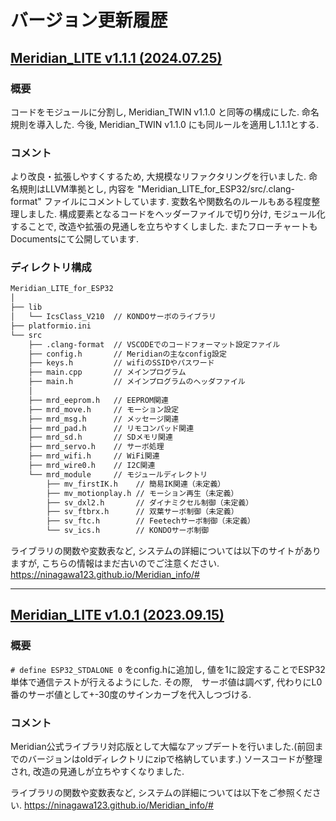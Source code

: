 バージョン更新履歴
===

## [Meridian_LITE v1.1.1 (2024.07.25)](https://github.com/Ninagawa123/Meridian_LITE/tree/main)

### 概要

コードをモジュールに分割し, Meridian_TWIN v1.1.0 と同等の構成にした.
命名規則を導入した. 今後, Meridian_TWIN v1.1.0 にも同ルールを適用し1.1.1とする.

### コメント

より改良・拡張しやすくするため, 大規模なリファクタリングを行いました.
命名規則はLLVM準拠とし, 内容を "Meridian_LITE_for_ESP32/src/.clang-format" ファイルにコメントしています.
変数名や関数名のルールもある程度整理しました.
構成要素となるコードをヘッダーファイルで切り分け, モジュール化することで, 改造や拡張の見通しを立ちやすくしました.
またフローチャートもDocumentsにて公開しています.

### ディレクトリ構成

```txt
Meridian_LITE_for_ESP32
│
├── lib
│   └── IcsClass_V210  // KONDOサーボのライブラリ
├── platformio.ini
└── src
    ├── .clang-format  // VSCODEでのコードフォーマット設定ファイル
    ├── config.h       // Meridianの主なconfig設定
    ├── keys.h         // wifiのSSIDやパスワード
    ├── main.cpp       // メインプログラム
    ├── main.h         // メインプログラムのヘッダファイル
    │
    ├── mrd_eeprom.h   // EEPROM関連
    ├── mrd_move.h     // モーション設定
    ├── mrd_msg.h      // メッセージ関連
    ├── mrd_pad.h      // リモコンパッド関連
    ├── mrd_sd.h       // SDメモリ関連
    ├── mrd_servo.h    // サーボ処理
    ├── mrd_wifi.h     // WiFi関連
    ├── mrd_wire0.h    // I2C関連
    └── mrd_module     // モジュールディレクトリ
        ├── mv_firstIK.h    // 簡易IK関連（未定義）
        ├── mv_motionplay.h // モーション再生（未定義）
        ├── sv_dxl2.h       // ダイナミクセル制御（未定義）
        ├── sv_ftbrx.h      // 双葉サーボ制御（未定義）
        ├── sv_ftc.h        // Feetechサーボ制御（未定義）
        └── sv_ics.h        // KONDOサーボ制御
```

ライブラリの関数や変数表など, システムの詳細については以下のサイトがありますが, こちらの情報はまだ古いのでご注意ください.
<https://ninagawa123.github.io/Meridian_info/#>

****************************************

## [Meridian_LITE v1.0.1 (2023.09.15)](https://github.com/realteck-ky/Meridian_LITE/tree/v1.0.1)

### 概要

`# define ESP32_STDALONE 0` をconfig.hに追加し, 値を1に設定することでESP32単体で通信テストが行えるようにした.
その際,　サーボ値は調べず, 代わりにL0番のサーボ値として+-30度のサインカーブを代入しつづける.

### コメント

Meridian公式ライブラリ対応版として大幅なアップデートを行いました.(前回までのバージョンはoldディレクトリにzipで格納しています.)
ソースコードが整理され, 改造の見通しが立ちやすくなりました.

ライブラリの関数や変数表など, システムの詳細については以下をご参照ください.
https://ninagawa123.github.io/Meridian_info/#

